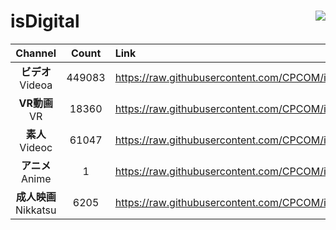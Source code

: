 # isDigital <img align="right" src="https://img.shields.io/github/last-commit/CPCOM/isDigital"/>  
  
| Channel | Count | Link |  
| :-----: | :---: | :--- |  
|**ビデオ**<br />Videoa | 449083 | https://raw.githubusercontent.com/CPCOM/isDigital/main/Videoa.txt |  
|**VR動画**<br />VR | 18360 | https://raw.githubusercontent.com/CPCOM/isDigital/main/VR.txt |  
|**素人**<br />Videoc | 61047 | https://raw.githubusercontent.com/CPCOM/isDigital/main/Videoc.txt |  
|**アニメ**<br />Anime | 1 | https://raw.githubusercontent.com/CPCOM/isDigital/main/Anime.txt |  
|**成人映画**<br />Nikkatsu | 6205 | https://raw.githubusercontent.com/CPCOM/isDigital/main/Nikkatsu.txt |  
